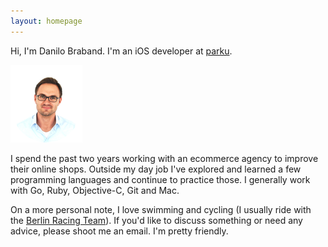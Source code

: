 ```yaml
---
layout: homepage
---
```


Hi, I'm Danilo Braband. I'm an iOS developer at [parku][1].

![Danilo Braband][3]

I spend the past two years working with an ecommerce agency to improve their online
shops. Outside my day job I've explored and learned a few programming languages and continue to practice those. I generally work with Go, Ruby, Objective-C, Git and Mac.

On a more personal note, I love swimming and cycling (I usually ride with the [Berlin Racing Team][2]). If you'd like to discuss something or need any advice, please shoot me an email. I'm pretty friendly.

  [1]: http://parku.de "parku"
  [2]: http://www.berlinracingteam.de "Berlin Racing Team"
  [3]: /images/danilobraband.png